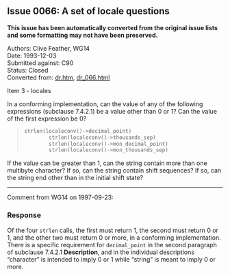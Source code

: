 ## Issue 0066: A set of locale questions

**This issue has been automatically converted from the original issue lists and some formatting may not have been preserved.**

Authors: Clive Feather, WG14  
Date: 1993-12-03  
Submitted against: C90  
Status: Closed  
Converted from: [dr.htm](https://www.open-std.org/jtc1/sc22/wg14/www/docs/dr.htm), [dr_066.html](https://www.open-std.org/jtc1/sc22/wg14/www/docs/dr_066.html)

Item 3 \- locales

In a conforming implementation, can the value of any of the following
expressions (subclause 7.4.2.1) be a value other than 0 or 1? Can the value of
the first expression be 0?

> ```c
> strlen(localeconv()->decimal_point)
>         strlen(localeconv()->thousands_sep)
>         strlen(localeconv()->mon_decimal_point)
>         strlen(localeconv()->mon_thousands_sep)
> ```

If the value can be greater than 1, can the string contain more than one
multibyte character? If so, can the string contain shift sequences? If so, can
the string end other than in the initial shift state?

---

Comment from WG14 on 1997-09-23:

### Response

Of the four `strlen` calls, the first must return 1, the second must return 0 or
1, and the other two must return 0 or more, in a conforming implementation.
There is a specific requirement for `decimal_point` in the second paragraph of
subclause 7.4.2.1 **Description**, and in the individual descriptions
“character” is intended to imply 0 or 1 while “string” is meant to imply 0 or
more.
